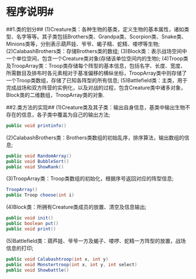 # 程序说明#
##1.类的划分##
(1)Creature类：各种生物的基类，定义生物的基本属性，诸如类型、名字等等。其子类包括Brothers类、Grandpa类、Scorpion类、Snake类、Minions类等，分别表示葫芦娃、爷爷、蝎子精、蛇精、喽啰等生物;
(2)CalabashBrothers类：存储Brothers类的数组;
(3)Block类：表示战场空间中一个单位空间，包含一个Creature类对象(存储该单位空间内的生物);
(4)Troop类及TroopArray类：Troop类存储每个阵型的基本信息，包括名字、长度、宽度、所需数目及排布时各元素相对于基准偏移的横纵坐标，TroopArray类中则存储了一个Troop类数组，存储了已知各阵型的所有信息;
(5)Battlefield类：主类，用于完成战场和双方阵营的实例化，以及对战的过程，包含Creature类中诸多对象，Block类的二维数组，TroopArray类的对象.

##2.类方法的实现##
(1)Creature类及其子类：输出自身信息，基类中输出生物不存在的信息，各子类中覆盖为自己的输出方法;
```java
public void printinfo()
```
(2)CalabashBrothers类：Brothers类数组的初始乱序，排序算法，输出数组的信息;
```java
public void RandomArray()
public void BubbleSort()
public void ShowRank()
```
(3)TroopArray类：Troop类数组的初始化，根据序号返回对应的阵型信息;
```java
TroopArray() 
public Troop choose(int i)
```
(4)Block类：所拥有Creature类成员的放置、清空及信息输出;
```java
public void init()
public boolean put()
public void print()
```
(5)Battlefield类：葫芦娃、爷爷一方及蝎子、喽啰、蛇精一方阵型的放置，战场信息的打印;
```java
public void Calabashtroop(int x, int y)
public void Monstertroop(int x, int y, int select)
public void Showbattle()
```

